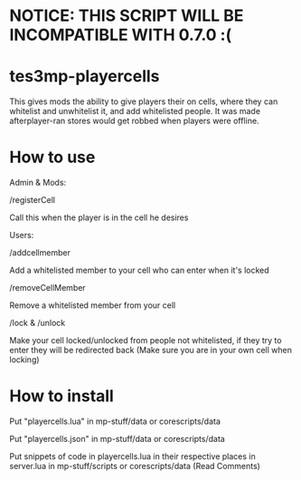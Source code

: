 # NOTICE: THIS SCRIPT WILL BE INCOMPATIBLE WITH 0.7.0 :(

# tes3mp-playercells

This gives mods the ability to give players their on cells, where they can whitelist and unwhitelist it, and add whitelisted people. It was made afterplayer-ran stores would get robbed when players were offline.

# How to use


Admin & Mods:
  
  /registerCell <pid>

Call this when the player is in the cell he desires

Users:

  /addcellmember <pid>

Add a whitelisted member to your cell who can enter when it's locked

  /removeCellMember <pid>
  
Remove a whitelisted member from your cell

  /lock & /unlock
  
Make your cell locked/unlocked from people not whitelisted, if they try to enter they will be redirected back (Make sure you are in your own cell when locking)

# How to install
Put "playercells.lua" in mp-stuff/data or corescripts/data

Put "playercells.json" in mp-stuff/data or corescripts/data

Put snippets of code in playercells.lua in their respective places in server.lua in mp-stuff/scripts or corescripts/data (Read Comments)
